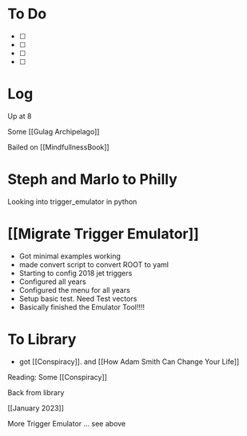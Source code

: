 
# To Do
- [ ] 
- [ ] 
- [ ] 
- [ ] 


# Log

Up at 8

Some [[Gulag Archipelago]]

Bailed on [[MindfullnessBook]]

# Steph and Marlo to Philly

Looking into trigger_emulator in python

# [[Migrate Trigger Emulator]]
- Got minimal examples working
- made convert script to convert ROOT to yaml
- Starting to config 2018 jet triggers
- Configured all years
- Configured the menu for all years
- Setup basic test.   Need Test vectors
- Basically finished the Emulator Tool!!!!


# To Library
- got [[Conspiracy]]. and [[How Adam Smith Can Change Your Life]]

Reading:  Some [[Conspiracy]]

Back from library

[[January 2023]]

More Trigger Emulator ... see above
